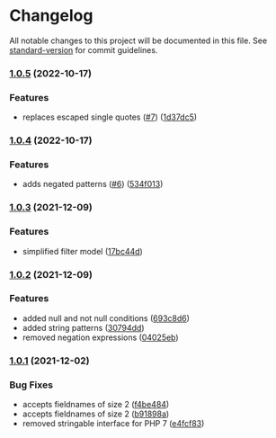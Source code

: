 # Changelog

All notable changes to this project will be documented in this file. See [standard-version](https://github.com/conventional-changelog/standard-version) for commit guidelines.

### [1.0.5](https://github.com/fattureincloud/api-filter/compare/v1.0.4...v1.0.5) (2022-10-17)


### Features

* replaces escaped single quotes ([#7](https://github.com/fattureincloud/api-filter/issues/7)) ([1d37dc5](https://github.com/fattureincloud/api-filter/commit/1d37dc5fa749f202278c7c615083f4e5f4ff7a8e))

### [1.0.4](https://github.com/fattureincloud/api-filter/compare/v1.0.3...v1.0.4) (2022-10-17)


### Features

* adds negated patterns ([#6](https://github.com/fattureincloud/api-filter/issues/6)) ([534f013](https://github.com/fattureincloud/api-filter/commit/534f0135332197e7896b7d64fab352059a5be90b))

### [1.0.3](https://github.com/fattureincloud/api-filter/compare/v1.0.2...v1.0.3) (2021-12-09)


### Features

* simplified filter model ([17bc44d](https://github.com/fattureincloud/api-filter/commit/17bc44d918e3033ddc2218769d4eb03328077fe1))

### [1.0.2](https://github.com/fattureincloud/api-filter/compare/v1.0.1...v1.0.2) (2021-12-09)


### Features

* added null and not null conditions ([693c8d6](https://github.com/fattureincloud/api-filter/commit/693c8d6b048c4dda5117228056c00ff5a904d91f))
* added string patterns ([30794dd](https://github.com/fattureincloud/api-filter/commit/30794dd24eef6841bd69c5ab682de89fd86269ff))
* removed negation expressions ([04025eb](https://github.com/fattureincloud/api-filter/commit/04025ebb03e45ac7eb5a4b67ec6c61822dd85657))

### [1.0.1](https://github.com/fattureincloud/api-filter/compare/v1.0.0...v1.0.1) (2021-12-02)


### Bug Fixes

* accepts fieldnames of size 2 ([f4be484](https://github.com/fattureincloud/api-filter/commit/f4be484b536d350313e402ae2151f92c9ccbda65))
* accepts fieldnames of size 2 ([b91898a](https://github.com/fattureincloud/api-filter/commit/b91898a566581db740f5823ef74c40b3958c500d))
* removed stringable interface for PHP 7 ([e4fcf83](https://github.com/fattureincloud/api-filter/commit/e4fcf83c5369aaa1746e7a0ea0d631a6fb5d700d))

